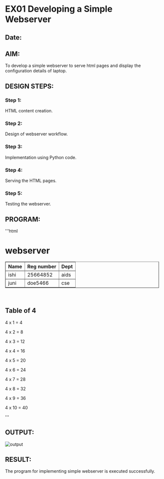  
# EX01 Developing a Simple Webserver
## Date:

## AIM:
To develop a simple webserver to serve html pages and display the configuration details of laptop.

## DESIGN STEPS:
### Step 1: 
HTML content creation.

### Step 2:
Design of webserver workflow.

### Step 3:
Implementation using Python code.

### Step 4:
Serving the HTML pages.

### Step 5:
Testing the webserver.

## PROGRAM:
'''html

<!DOCTYPE html>
<html lang="en">
<head>
    <meta charset="UTF-8">
    <meta name="viewport" content="width=device-width, initial-scale=1.0">
    <title>4th table</title>
</head>
<body>
    <h1>webserver</h1>
    <table border="1">
        <tr>
            <th>Name</th>
            <th>Reg number</th>
            <th>Dept</th>
            </tr>    
        <tr>  
            <td>ishi</td>  
            <td>25664852</td>
            <td>aids</td>
        </tr>
        <tr>
            <td>juni</td>
            <td>doe5466</td>
            <td>cse</td>
        </tr>
        </table>
        <br>
    <h2>Table of 4</h2>          
    <p>4 x 1 = 4</p>  
    <p>4 x 2 = 8</p> 
    <p>4 x 3 = 12</p> 
    <p>4 x 4 = 16</p> 
    <p>4 x 5 = 20</p> 
    <p>4 x 6 = 24</p> 
    <p>4 x 7 = 28</p> 
    <p>4 x 8 = 32</p> 
    <p>4 x 9 = 36</p>
    <p>4 x 10 = 40</p> 
  
</body>
</html>
'''


## OUTPUT:
![output](./statics/ishi.png)


## RESULT:
The program for implementing simple webserver is executed successfully.
